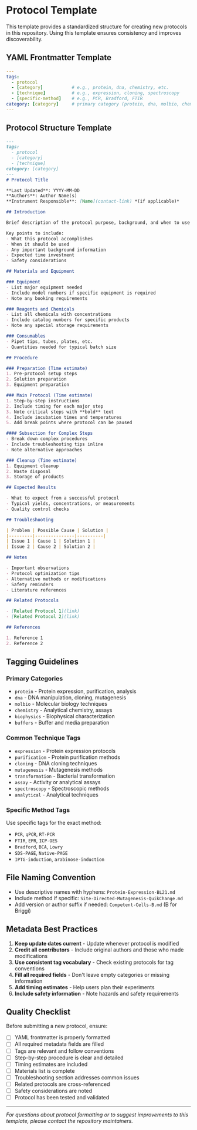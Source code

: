 # Protocol Template

This template provides a standardized structure for creating new protocols in this repository. Using this template ensures consistency and improves discoverability.

## YAML Frontmatter Template

```yaml
---
tags:
  - protocol
  - [category]           # e.g., protein, dna, chemistry, etc.
  - [technique]          # e.g., expression, cloning, spectroscopy
  - [specific-method]    # e.g., PCR, Bradford, FTIR
category: [category]     # primary category (protein, dna, molbio, chemistry, biophysics, buffers)
---
```

## Protocol Structure Template

```markdown
---
tags:
  - protocol
  - [category]
  - [technique]
category: [category]
---
# Protocol Title

**Last Updated**: YYYY-MM-DD  
**Authors**: Author Name(s)  
**Instrument Responsible**: [Name](contact-link) *(if applicable)*

## Introduction

Brief description of the protocol purpose, background, and when to use it.

Key points to include:
- What this protocol accomplishes
- When it should be used
- Any important background information
- Expected time investment
- Safety considerations

## Materials and Equipment

### Equipment
- List major equipment needed
- Include model numbers if specific equipment is required
- Note any booking requirements

### Reagents and Chemicals
- List all chemicals with concentrations
- Include catalog numbers for specific products
- Note any special storage requirements

### Consumables
- Pipet tips, tubes, plates, etc.
- Quantities needed for typical batch size

## Procedure

### Preparation (Time estimate)
1. Pre-protocol setup steps
2. Solution preparation
3. Equipment preparation

### Main Protocol (Time estimate)
1. Step-by-step instructions
2. Include timing for each major step
3. Note critical steps with **bold** text
4. Include incubation times and temperatures
5. Add break points where protocol can be paused

#### Subsection for Complex Steps
- Break down complex procedures
- Include troubleshooting tips inline
- Note alternative approaches

### Cleanup (Time estimate)
1. Equipment cleanup
2. Waste disposal
3. Storage of products

## Expected Results

- What to expect from a successful protocol
- Typical yields, concentrations, or measurements
- Quality control checks

## Troubleshooting

| Problem | Possible Cause | Solution |
|---------|---------------|----------|
| Issue 1 | Cause 1 | Solution 1 |
| Issue 2 | Cause 2 | Solution 2 |

## Notes

- Important observations
- Protocol optimization tips
- Alternative methods or modifications
- Safety reminders
- Literature references

## Related Protocols

- [Related Protocol 1](link)
- [Related Protocol 2](link)

## References

1. Reference 1
2. Reference 2
```

## Tagging Guidelines

### Primary Categories
- `protein` - Protein expression, purification, analysis
- `dna` - DNA manipulation, cloning, mutagenesis
- `molbio` - Molecular biology techniques
- `chemistry` - Analytical chemistry, assays
- `biophysics` - Biophysical characterization
- `buffers` - Buffer and media preparation

### Common Technique Tags
- `expression` - Protein expression protocols
- `purification` - Protein purification methods
- `cloning` - DNA cloning techniques
- `mutagenesis` - Mutagenesis methods
- `transformation` - Bacterial transformation
- `assay` - Activity or analytical assays
- `spectroscopy` - Spectroscopic methods
- `analytical` - Analytical techniques

### Specific Method Tags
Use specific tags for the exact method:
- `PCR`, `qPCR`, `RT-PCR`
- `FTIR`, `EPR`, `ICP-OES`
- `Bradford`, `BCA`, `Lowry`
- `SDS-PAGE`, `Native-PAGE`
- `IPTG-induction`, `arabinose-induction`

## File Naming Convention

- Use descriptive names with hyphens: `Protein-Expression-BL21.md`
- Include method if specific: `Site-Directed-Mutagenesis-QuikChange.md`
- Add version or author suffix if needed: `Competent-Cells-B.md` (B for Briggi)

## Metadata Best Practices

1. **Keep update dates current** - Update whenever protocol is modified
2. **Credit all contributors** - Include original authors and those who made modifications
3. **Use consistent tag vocabulary** - Check existing protocols for tag conventions
4. **Fill all required fields** - Don't leave empty categories or missing information
5. **Add timing estimates** - Help users plan their experiments
6. **Include safety information** - Note hazards and safety requirements

## Quality Checklist

Before submitting a new protocol, ensure:

- [ ] YAML frontmatter is properly formatted
- [ ] All required metadata fields are filled
- [ ] Tags are relevant and follow conventions
- [ ] Step-by-step procedure is clear and detailed
- [ ] Timing estimates are included
- [ ] Materials list is complete
- [ ] Troubleshooting section addresses common issues
- [ ] Related protocols are cross-referenced
- [ ] Safety considerations are noted
- [ ] Protocol has been tested and validated

---

*For questions about protocol formatting or to suggest improvements to this template, please contact the repository maintainers.*